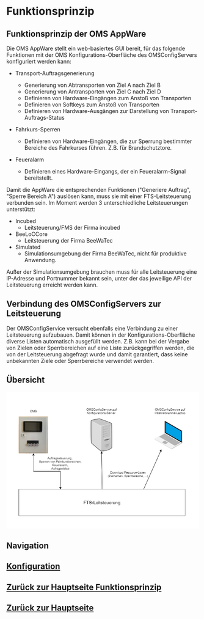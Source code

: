 # Funktionsprinzip
## Funktionsprinzip der OMS AppWare

Die OMS AppWare stellt ein web-basiertes GUI bereit, für das folgende Funktionen mit der OMS Konfigurations-Oberfläche des OMSConfigServers konfiguriert werden kann:

* Transport-Auftragsgenerierung
     
  * Generierung von Abtransporten von Ziel A nach Ziel B
  * Generierung von Antransporten von Ziel C nach Ziel D
  * Definieren von Hardware-Eingängen zum Anstoß von Transporten
  * Definieren von Softkeys zum Anstoß von Transporten
  * Definieren von Hardware-Ausgängen zur Darstellung von Transport-Auftrags-Status 

* Fahrkurs-Sperren

  * Definieren von Hardware-Eingängen, die zur Sperrung bestimmter Bereiche des Fahrkurses führen. Z.B. für Brandschutztore.

* Feueralarm

  * Definieren eines Hardware-Eingangs, der ein Feueralarm-Signal bereitstellt. 

Damit die AppWare die entsprechenden Funktionen ("Generiere Auftrag", "Sperre Bereich A") auslösen kann, muss sie mit einer FTS-Leitsteuerung verbunden sein. Im Moment werden 3 unterschiedliche Leitsteuerungen unterstützt:

* Incubed
  * Leitsteuerung/FMS der Firma incubed
* BeeLoCCore
  * Leitsteuerung der Firma BeeWaTec
* Simulated
  * Simulationsumgebung der Firma BeeWaTec, nicht für produktive Anwendung.

Außer der Simulationsumgebung brauchen muss für alle Leitsteuerung eine IP-Adresse und Portnummer bekannt sein, unter der das jeweilige API der Leitsteuerung erreicht werden kann.

## Verbindung des OMSConfigServers zur Leitsteuerung

Der OMSConfigService versucht ebenfalls eine Verbindung zu einer Leitsteuerung aufzubauen. Damit können in der Konfigurations-Oberfläche diverse Listen automatisch ausgefüllt werden. Z.B. kann bei der Vergabe von Zielen oder Sperrbereichen auf eine Liste zurückgegriffen werden, die von der Leitsteuerung abgefragt wurde und damit garantiert, dass keine unbekannten Ziele oder Sperrbereiche verwendet werden.

## Übersicht

![Datenaustausch mit der Leitsteuerung](./OMSandCS.png?raw=true "Datenaustausch mit der FTS-Leitsteuerung")



## Navigation
## [Konfiguration](../configuration/configuration_main.md)
## [Zurück zur Hauptseite Funktionsprinzip](./working_principle_main.md)
## [Zurück zur Hauptseite](../README.md)